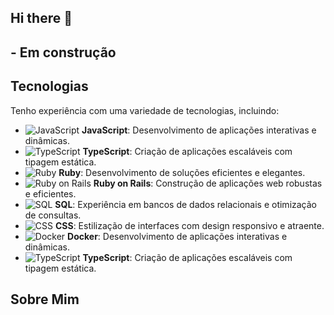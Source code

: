 ## Hi there 👋

## - Em construção 

## Tecnologias

Tenho experiência com uma variedade de tecnologias, incluindo:

- <img src="https://img.icons8.com/?size=35&id=108784&format=png&color=000000" alt="JavaScript" > **JavaScript**: Desenvolvimento de aplicações interativas e dinâmicas. 
- <img src="https://img.icons8.com/?size=35&id=uJM6fQYqDaZK&format=png&color=000000" alt="TypeScript" > **TypeScript**: Criação de aplicações escaláveis com tipagem estática. 
- <img src="https://img.icons8.com/?size=35&id=22189&format=png&color=000000" alt="Ruby"> **Ruby**: Desenvolvimento de soluções eficientes e elegantes. 
- <img src="https://img.icons8.com/?size=50&id=ZMFmFsekpKfY&format=png&color=FFFFFF" alt="Ruby on Rails"> **Ruby on Rails**: Construção de aplicações web robustas e eficientes. 
- <img src="https://img.icons8.com/?size=35&id=107444&format=png&color=000000" alt="SQL" > **SQL**: Experiência em bancos de dados relacionais e otimização de consultas. 
- <img src="https://img.icons8.com/?size=35&id=21278&format=png&color=000000" alt="CSS" > **CSS**: Estilização de interfaces com design responsivo e atraente.
- <img src="https://img.icons8.com/?size=35&id=22813&format=png&color=000000" alt="Docker" > **Docker**: Desenvolvimento de aplicações interativas e dinâmicas. 
- <img src="https://img.icons8.com/?size=35&id=uJM6fQYqDaZK&format=png&color=000000" alt="TypeScript" > **TypeScript**: Criação de aplicações escaláveis com tipagem estática. 


## Sobre Mim


<!--
**daniel8486/daniel8486** is a ✨ _special_ ✨ repository because its `README.md` (this file) appears on your GitHub profile.

Here are some ideas to get you started:

- 🔭 I’m currently working on ...
- 🌱 I’m currently learning ...
- 👯 I’m looking to collaborate on ...
- 🤔 I’m looking for help with ...
- 💬 Ask me about ...
- 📫 How to reach me: ...
- 😄 Pronouns: ...
- ⚡ Fun fact: ...
-->
